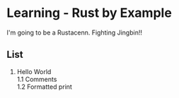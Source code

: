 # Learning - Rust by Example

I'm going to be a Rustacenn. Fighting Jingbin!!

## List

1. Hello World  
    1.1 Comments  
    1.2 Formatted print
